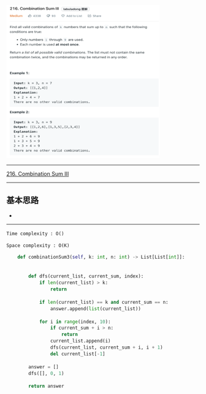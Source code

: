 <img src="2022-11-03-23-05-11.png" width="400" height="400"/>


___
[216. Combination Sum III](https://leetcode.com/problems/combination-sum-iii/)
___



## 基本思路
* 

___

`Time complexity : O()`

`Space complexity : O(K)`
```python
    def combinationSum3(self, k: int, n: int) -> List[List[int]]:
        
        
        def dfs(current_list, current_sum, index):
            if len(current_list) > k:
                return
            
            if len(current_list) == k and current_sum == n:
                answer.append(list(current_list))
                
            for i in range(index, 10):
                if current_sum + i > n:
                    return
                current_list.append(i)
                dfs(current_list, current_sum + i, i + 1)
                del current_list[-1]
        
        answer = []
        dfs([], 0, 1)
        
        return answer
```